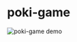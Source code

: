 # poki-game
![poki-game demo](https://github.com/taris14891859/poki-game/blob/9d93f6bcfad9d048988ac4b582043106dc03e467/poki-game.gif)
